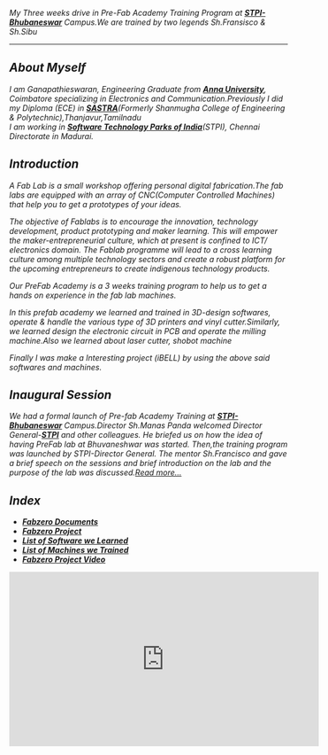 *My Three weeks drive in Pre-Fab Academy Training Program at [**STPI- Bhubaneswar**](http://www.bbs.stpi.in/)  Campus.We are trained by two legends Sh.Fransisco & Sh.Sibu*
___________________________________________________________________________________________________________
***About Myself*** 
-----------------------------------------------------------------------------------------------------------
*I am Ganapathieswaran, Engineering Graduate from [**Anna University**](http://www.aurcc.ac.in/), Coimbatore specializing in Electronics and Communication.Previously I did my Diploma (ECE) in [**SASTRA**](https://www.sastra.edu/)(Formerly Shanmugha College of Engineering & Polytechnic),Thanjavur,Tamilnadu*  
*I am working in [**Software Technology Parks of India**](https://www.chennai.stpi.in)(STPI), Chennai Directorate in Madurai.*
           
***Introduction*** 
---------------------------------------------------------------------------------------------------------- 
*A Fab Lab is a small workshop offering personal digital fabrication.The fab labs are equipped with an array of CNC(Computer Controlled Machines) that help you to get a prototypes of your ideas.*

*The objective of Fablabs is to encourage the innovation, technology development, product prototyping and maker learning. This will empower the maker-entrepreneurial culture, which at present is confined to ICT/ electronics domain. The Fablab programme will lead to a cross learning culture among multiple technology sectors and create a robust platform for the upcoming entrepreneurs to create indigenous technology products.*  

*Our PreFab Academy is a 3 weeks training program to help us to get a hands on experience in the fab lab machines.* 

*In this prefab academy we learned and trained in 3D-design softwares, operate & handle the various type of 3D printers and vinyl cutter.Similarly, we learned design the electronic circuit in PCB and operate the milling machine.Also we learned about laser cutter, shobot machine*

*Finally I was make a Interesting project (iBELL) by using the above said softwares and machines.*

 ***Inaugural Session*** 
 --------------------------------------------------------------------------------------------------------- 
 *We had a formal launch of Pre-fab Academy Training at [**STPI- Bhubaneswar**](http://www.bbs.stpi.in/) Campus.Director Sh.Manas Panda welcomed Director General-[**STPI**](https://www.stpi.in/) and other colleagues. He briefed us on how the idea of having PreFab lab at Bhuvaneshwar was started. Then,the training program was launched by STPI-Director General. The mentor Sh.Francisco and gave a brief speech on the sessions and brief introduction on the lab and the purpose of the lab was discussed.[*Read more...*](/md-files/Inauguration.md)*

 
***Index***
--------------------------------------------------------------------------------------------------------------
- [***Fabzero Documents***](/md-files/fabzero-docs.md)
- [***Fabzero Project***](/md-files/project.md)
- [***List of Software we Learned***](/md-files/softwares.md)
- [***List of Machines we Trained***](/md-files/machines.md)
- [***Fabzero Project Video***](/img/Final-Video.mp4)

<iframe width="560" height="315" src="https://www.youtube.com/embed/UE5MAJBMxf0" frameborder="0" allow="accelerometer; autoplay; encrypted-media; gyroscope; picture-in-picture" allowfullscreen></iframe>










